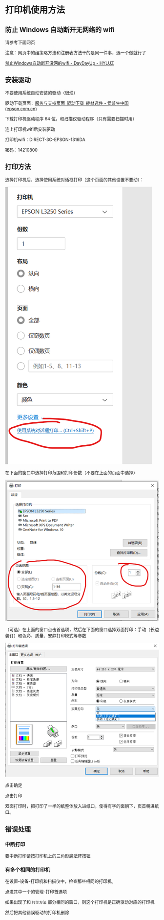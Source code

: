 # 打印机使用方法

## 防止 Windows 自动断开无网络的 wifi

请参考下面网页

注意：网页中的组策略方法和注册表方法干的是同一件事，选一个做就行了

[禁止Windows自动断开没网的wifi - DayDayUp - HYLUZ](https://www.hyluz.cn/post/55143.html)

## 安装驱动

不要使用系统自动安装的驱动（很烂）

驱动下载页面：[服务与支持页面_驱动下载_耗材选件 - 爱普生中国 (epson.com.cn)](https://www.epson.com.cn/services/supportproduct.html?p=54ac0d25a9f8490294c6ae7a9f8bd77d&tab=1)

下载打印机驱动程序 64 位，和扫描仪驱动程序（只有需要扫描时用）

连上打印机wifi后安装驱动

打印机wifi：DIRECT-3C-EPSON-1316DA

密码：14210800

## 打印方法

选择打印机后，选择使用系统对话框打印（这个页面的其他设置不要动）：

![1715618833145](image/打印机使用方法/1715618833145.png)

在下面的窗口中选择打印范围和打印份数（不要在上面的页面中选择）

![1715618944229](image/打印机使用方法/1715618944229.png)

（可选）在上面的窗口点击首选项，然后在下面的窗口选择双面打印：手动（长边装订）和色彩、质量、安静打印模式等参数

![1715619109611](image/打印机使用方法/1715619109611.png)

点击确定

点击打印

双面打印时，把打印了一半的纸整体放入进纸口，使得有字的面朝下，页首朝进纸口。

## 错误处理

### 中断打印

要中断打印请按打印机上的三角形魔法阵按钮

### 有多个相同的打印机

在设置-设备-打印机和扫描仪中，检查那些相同的打印机。

点进其中一个的管理-打印首选项

如果出现了和 `打印方法` 部分相同的窗口，则这个打印机是正确驱动对应的打印机

然后把其他错误驱动的打印机删除
